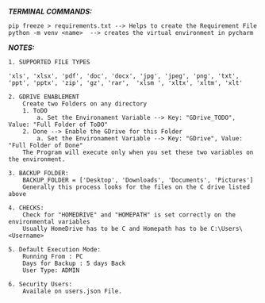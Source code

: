 **_TERMINAL COMMANDS:_**

    pip freeze > requirements.txt --> Helps to create the Requirement File
    python -m venv <name>  --> creates the virtual environment in pycharm
    
_**NOTES:**_
    
    1. SUPPORTED FILE TYPES
    
    'xls', 'xlsx', 'pdf', 'doc', 'docx', 'jpg', 'jpeg', 'png', 'txt', 'ppt', 'pptx', 'zip', 'gz', 'rar',  'xlsm ', 'xltx', 'xltm', 'xlt'
    
    2. GDRIVE ENABLEMENT 
        Create two Folders on any directory
        1. ToDO 
            a. Set the Environament Variable --> Key: "GDrive_TODO", Value: "Full Folder of ToDO"
        2. Done --> Enable the GDrive for this Folder
            a. Set the Environament Variable --> Key: "GDrive", Value: "Full Folder of Done"
        The Program will execute only when you set these two variables on the environment.
    
    3. BACKUP FOLDER: 
        BACKUP_FOLDER = ['Desktop', 'Downloads', 'Documents', 'Pictures']
        Generally this process looks for the files on the C drive listed above
    
    4. CHECKS:
        Check for "HOMEDRIVE" and "HOMEPATH" is set correctly on the environmental variables
        Usually HomeDrive has to be C and Homepath has to be C:\Users\<Username>
        
    5. Default Execution Mode:
        Running From : PC
        Days for Backup : 5 days Back
        User Type: ADMIN
        
    6. Security Users:
        Availale on users.json File. 
           